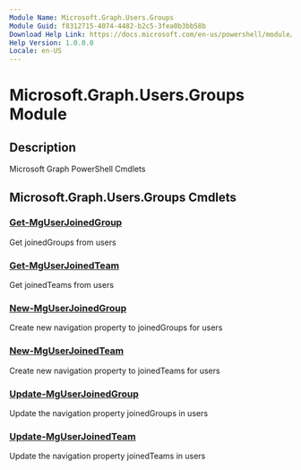 ```yaml
---
Module Name: Microsoft.Graph.Users.Groups
Module Guid: f8312715-4074-4482-b2c5-3fea0b3bb58b
Download Help Link: https://docs.microsoft.com/en-us/powershell/module/microsoft.graph.users.groups
Help Version: 1.0.0.0
Locale: en-US
---
```


# Microsoft.Graph.Users.Groups Module
## Description
Microsoft Graph PowerShell Cmdlets

## Microsoft.Graph.Users.Groups Cmdlets
### [Get-MgUserJoinedGroup](Get-MgUserJoinedGroup.md)
Get joinedGroups from users

### [Get-MgUserJoinedTeam](Get-MgUserJoinedTeam.md)
Get joinedTeams from users

### [New-MgUserJoinedGroup](New-MgUserJoinedGroup.md)
Create new navigation property to joinedGroups for users

### [New-MgUserJoinedTeam](New-MgUserJoinedTeam.md)
Create new navigation property to joinedTeams for users

### [Update-MgUserJoinedGroup](Update-MgUserJoinedGroup.md)
Update the navigation property joinedGroups in users

### [Update-MgUserJoinedTeam](Update-MgUserJoinedTeam.md)
Update the navigation property joinedTeams in users

